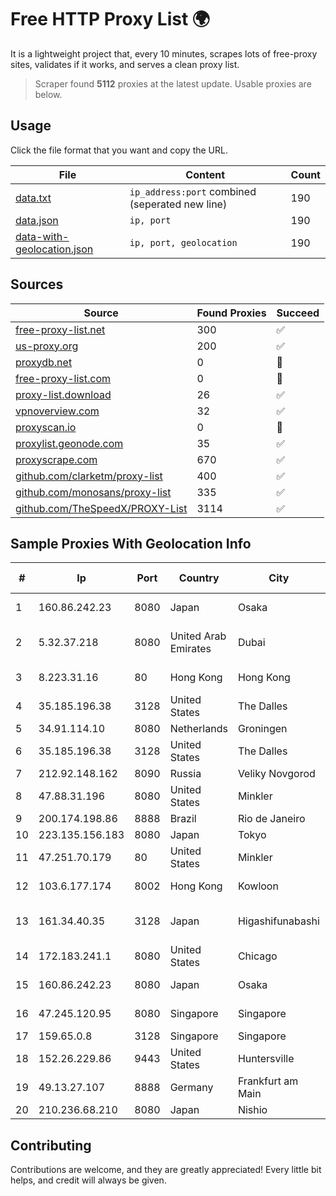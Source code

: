 
# Free HTTP Proxy List 🌍

It is a lightweight project that, every 10 minutes, scrapes lots of free-proxy sites, validates if it works, and serves a clean proxy list.


> Scraper found **5112** proxies at the latest update. Usable proxies are below.

## Usage

Click the file format that you want and copy the URL.


|File|Content|Count|
|----|-------|-----|
|[data.txt](https://raw.githubusercontent.com/themiralay/Proxy-List-World/master/data.txt)|`ip_address:port` combined (seperated new line)|190|
|[data.json](https://raw.githubusercontent.com/themiralay/Proxy-List-World/master/data.json)|`ip, port`|190|
|[data-with-geolocation.json](https://raw.githubusercontent.com/themiralay/Proxy-List-World/master/data-with-geolocation.json)|`ip, port, geolocation`|190|

## Sources

|Source|Found Proxies|Succeed|
|------|-------------|-------|
|[free-proxy-list.net](https://free-proxy-list.net)|300|✅|
|[us-proxy.org](https://www.us-proxy.org)|200|✅|
|[proxydb.net](http://proxydb.net)|0|🚫|
|[free-proxy-list.com](https://free-proxy-list.com/?page=&port=&type%5B%5D=http&type%5B%5D=https&up_time=0&search=Search)|0|🚫|
|[proxy-list.download](https://www.proxy-list.download/HTTP)|26|✅|
|[vpnoverview.com](https://vpnoverview.com/privacy/anonymous-browsing/free-proxy-servers)|32|✅|
|[proxyscan.io](https://www.proxyscan.io)|0|🚫|
|[proxylist.geonode.com](https://proxylist.geonode.com/api/proxy-list?limit=300&page=1&sort_by=lastChecked&sort_type=desc&protocols=http,https)|35|✅|
|[proxyscrape.com](https://api.proxyscrape.com/v2/?request=displayproxies&protocol=http&timeout=10000&country=all&ssl=all&anonymity=all)|670|✅|
|[github.com/clarketm/proxy-list](https://raw.githubusercontent.com/clarketm/proxy-list/master/proxy-list-raw.txt)|400|✅|
|[github.com/monosans/proxy-list](https://raw.githubusercontent.com/monosans/proxy-list/main/proxies/http.txt)|335|✅|
|[github.com/TheSpeedX/PROXY-List](https://raw.githubusercontent.com/TheSpeedX/PROXY-List/master/http.txt)|3114|✅|


## Sample Proxies With Geolocation Info

|#|Ip|Port|Country|City|Internet Service Provider|
|-|--|----|-------|----|-------------------------|
|1|160.86.242.23|8080|Japan|Osaka|Sony Network Communications Inc|
|2|5.32.37.218|8080|United Arab Emirates|Dubai|Emirates Integrated Telecommunications Company PJSC|
|3|8.223.31.16|80|Hong Kong|Hong Kong|Alibaba (US) Technology Co., Ltd.|
|4|35.185.196.38|3128|United States|The Dalles|Google LLC|
|5|34.91.114.10|8080|Netherlands|Groningen|Google LLC|
|6|35.185.196.38|3128|United States|The Dalles|Google LLC|
|7|212.92.148.162|8090|Russia|Veliky Novgorod|JSC Vimpelcom|
|8|47.88.31.196|8080|United States|Minkler|Alibaba.com LLC|
|9|200.174.198.86|8888|Brazil|Rio de Janeiro|Claro S.A|
|10|223.135.156.183|8080|Japan|Tokyo|So-net Corporation|
|11|47.251.70.179|80|United States|Minkler|Alibaba Cloud LLC|
|12|103.6.177.174|8002|Hong Kong|Kowloon|HKBN Enterprise Solutions HK Limited|
|13|161.34.40.35|3128|Japan|Higashifunabashi|NTT PC Communications, Inc.|
|14|172.183.241.1|8080|United States|Chicago|Microsoft|
|15|160.86.242.23|8080|Japan|Osaka|Sony Network Communications Inc|
|16|47.245.120.95|8080|Singapore|Singapore|Alibaba (US) Technology Co., Ltd.|
|17|159.65.0.8|3128|Singapore|Singapore|DigitalOcean, LLC|
|18|152.26.229.86|9443|United States|Huntersville|MCNC|
|19|49.13.27.107|8888|Germany|Frankfurt am Main|Hetzner Online GmbH|
|20|210.236.68.210|8080|Japan|Nishio|KATCH Network Inc.|



## Contributing

Contributions are welcome, and they are greatly appreciated! Every
little bit helps, and credit will always be given.

